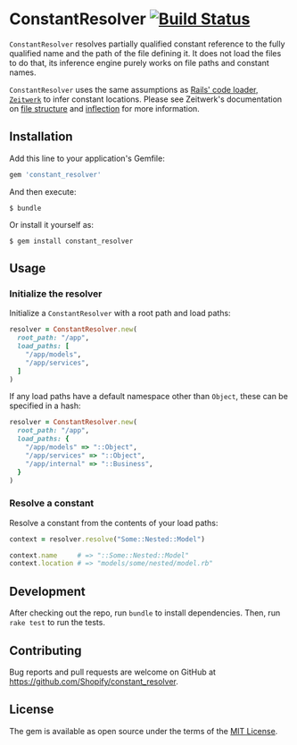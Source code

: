 # ConstantResolver [![Build Status](https://github.com/Shopify/constant_resolver/workflows/CI/badge.svg)](https://github.com/Shopify/constant_resolver/actions?query=workflow%3ACI)

`ConstantResolver` resolves partially qualified constant reference to the fully qualified name and the path of the file defining it. It does not load the files to do that, its inference engine purely works on file paths and constant names.

`ConstantResolver` uses the same assumptions as [Rails' code loader, `Zeitwerk`](https://github.com/fxn/zeitwerk) to infer constant locations. Please see Zeitwerk's documentation on [file structure](https://github.com/fxn/zeitwerk#file-structure) and [inflection](https://github.com/fxn/zeitwerk#zeitwerkinflector) for more information.

## Installation

Add this line to your application's Gemfile:

```ruby
gem 'constant_resolver'
```

And then execute:

    $ bundle

Or install it yourself as:

    $ gem install constant_resolver

## Usage

### Initialize the resolver

Initialize a `ConstantResolver` with a root path and load paths:

```ruby
resolver = ConstantResolver.new(
  root_path: "/app",
  load_paths: [
    "/app/models",
    "/app/services",
  ]
)
```

If any load paths have a default namespace other than `Object`, these can be specified in a hash:

```ruby
resolver = ConstantResolver.new(
  root_path: "/app",
  load_paths: {
    "/app/models" => "::Object",
    "/app/services" => "::Object",
    "/app/internal" => "::Business",
  }
)
```

### Resolve a constant

Resolve a constant from the contents of your load paths:

```ruby
context = resolver.resolve("Some::Nested::Model")

context.name     # => "::Some::Nested::Model"
context.location # => "models/some/nested/model.rb"
```

## Development

After checking out the repo, run `bundle` to install dependencies. Then, run `rake test` to run the tests.

## Contributing

Bug reports and pull requests are welcome on GitHub at https://github.com/Shopify/constant_resolver.

## License

The gem is available as open source under the terms of the [MIT License](https://opensource.org/licenses/MIT).
